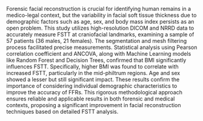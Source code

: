 Forensic facial reconstruction is crucial for identifying human remains in a medico-legal
context, but the variability in facial soft tissue thickness due to demographic factors such as age, sex,
and body mass index persists as an open problem. This study utilizes high-resolution DICOM and
NRRD data to accurately measure FSTT at craniofacial landmarks, examining a sample of 57 patients
(36 males, 21 females). The segmentation and mesh filtering process facilitated precise measurements.
Statistical analysis using Pearson correlation coefficient and ANCOVA, along with Machine Learning
models like Random Forest and Decision Trees, confirmed that BMI significantly influences FSTT.
Specifically, higher BMI was found to correlate with increased FSTT, particularly in the mid-philtrum
regions. Age and sex showed a lesser but still significant impact. These results confirm the importance
of considering individual demographic characteristics to improve the accuracy of FFRs. This rigorous
methodological approach ensures reliable and applicable results in both forensic and medical contexts,
proposing a significant improvement in facial reconstruction techniques based on detailed FSTT
analysis.
